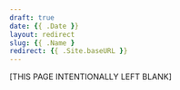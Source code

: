```yaml
---
draft: true
date: {{ .Date }}
layout: redirect
slug: {{ .Name }
redirect: {{ .Site.baseURL }}
---
```

[THIS PAGE INTENTIONALLY LEFT BLANK]
